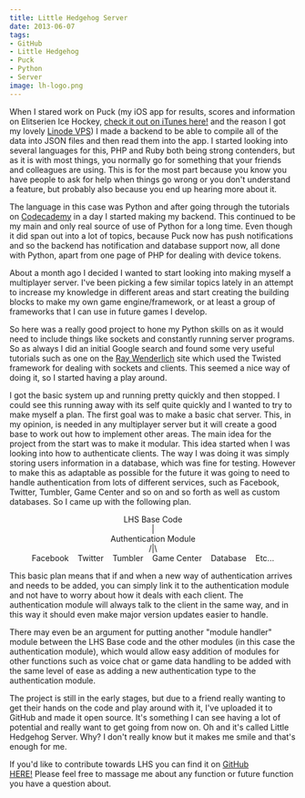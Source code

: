 ```yaml
---
title: Little Hedgehog Server
date: 2013-06-07
tags:
- GitHub
- Little Hedgehog
- Puck
- Python
- Server
image: lh-logo.png
---
```


When I stared work on Puck (my iOS app for results, scores and information on Elitserien Ice Hockey, <a title="Puck iTunes Link" href="https://itunes.apple.com/gb/app/ios/id571254467" target="_blank">check it out on iTunes here!</a> and the reason I got my lovely <a title="Linode Link" href="https://www.linode.com/?r=398f3b1ce56e745028c920f81e56d1cbb13f57bf" target="_blank">Linode VPS</a>) I made a backend to be able to compile all of the data into JSON files and then read them into the app. I started looking into several languages for this, PHP and Ruby both being strong contenders, but as it is with most things, you normally go for something that your friends and colleagues are using. This is for the most part because you know you have people to ask for help when things go wrong or you don't understand a feature, but probably also because you end up hearing more about it.

The language in this case was Python and after going through the tutorials on <a title="Codecademy Link" href="http://www.codecademy.com" target="_blank">Codecademy</a> in a day I started making my backend. This continued to be my main and only real source of use of Python for a long time. Even though it did span out into a lot of topics, because Puck now has push notifications and so the backend has notification and database support now, all done with Python, apart from one page of PHP for dealing with device tokens.

About a month ago I decided I wanted to start looking into making myself a multiplayer server. I've been picking a few similar topics lately in an attempt to increase my knowledge in different areas and start creating the building blocks to make my own game engine/framework, or at least a group of frameworks that I can use in future games I develop.

<!-- READMORE -->

So here was a really good project to hone my Python skills on as it would need to include things like sockets and constantly running server programs. So as always I did an initial Google search and found some very useful tutorials such as one on the <a title="Ray Wenderlich Link" href="http://www.raywenderlich.com/3932/how-to-create-a-socket-based-iphone-app-and-server" target="_blank">Ray Wenderlich</a> site which used the Twisted framework for dealing with sockets and clients. This seemed a nice way of doing it, so I started having a play around.

I got the basic system up and running pretty quickly and then stopped. I could see this running away with its self quite quickly and I wanted to try to make myself a plan. The first goal was to make a basic chat server. This, in my opinion, is needed in any multiplayer server but it will create a good base to work out how to implement other areas. The main idea for the project from the start was to make it modular. This idea started when I was looking into how to authenticate clients. The way I was doing it was simply storing users information in a database, which was fine for testing. However to make this as adaptable as possible for the future it was going to need to handle authentication from lots of different services, such as Facebook, Twitter, Tumbler, Game Center and so on and so forth as well as custom databases. So I came up with the following plan.

<div style="text-align: center;">LHS Base Code</div>
<div style="text-align: center;">|</div>
<div style="text-align: center;">Authentication Module</div>
<div style="text-align: center;">/|\</div>
<div style="text-align: center;">Facebook    Twitter    Tumbler    Game Center    Database    Etc...</div>

This basic plan means that if and when a new way of authentication arrives and needs to be added, you can simply link it to the authentication module and not have to worry about how it deals with each client. The authentication module will always talk to the client in the same way, and in this way it should even make major version updates easier to handle.

There may even be an argument for putting another "module handler" module between the LHS Base code and the other modules (in this case the authentication module), which would allow easy addition of modules for other functions such as voice chat or game data handling to be added with the same level of ease as adding a new authentication type to the authentication module.

The project is still in the early stages, but due to a friend really wanting to get their hands on the code and play around with it, I've uploaded it to GitHub and made it open source. It's something I can see having a lot of potential and really want to get going from now on. Oh and it's called Little Hedgehog Server. Why? I don't really know but it makes me smile and that's enough for me.

If you'd like to contribute towards LHS you can find it on <a title="LHServer GitHub Link" href="https://github.com/Baza207/LHServer" target="_blank">GitHub HERE!</a> Please feel free to massage me about any function or future function you have a question about.
